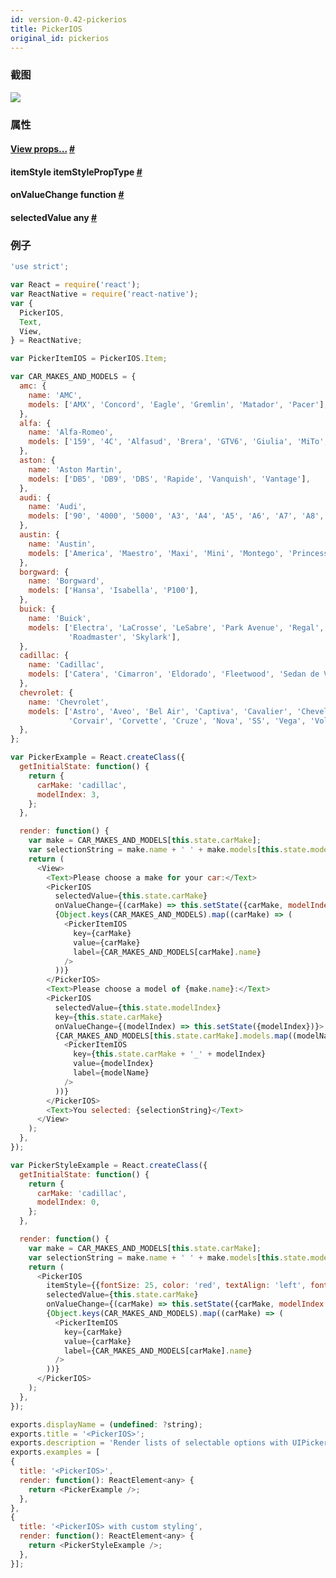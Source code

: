 ```yaml
---
id: version-0.42-pickerios
title: PickerIOS
original_id: pickerios
---
```


### 截图
![](/img/components/pickerios.png)

### 属性

<div class="props"><div class="prop"><h4 class="propTitle"><a class="anchor" name="view"></a><a href="view.html#props">View props...</a> <a class="hash-link" href="#view">#</a></h4></div>
<div class="prop"><h4 class="propTitle"><a class="anchor" name="itemstyle"></a>itemStyle <span class="propType">itemStylePropType</span> <a class="hash-link" href="#itemstyle">#</a></h4></div>
<div class="prop"><h4 class="propTitle"><a class="anchor" name="onvaluechange"></a>onValueChange <span class="propType">function</span> <a class="hash-link" href="#onvaluechange">#</a></h4></div><div class="prop"><h4 class="propTitle"><a class="anchor" name="selectedvalue"></a>selectedValue <span class="propType">any</span> <a class="hash-link" href="#selectedvalue">#</a></h4></div></div>

### 例子

```javascript
'use strict';

var React = require('react');
var ReactNative = require('react-native');
var {
  PickerIOS,
  Text,
  View,
} = ReactNative;

var PickerItemIOS = PickerIOS.Item;

var CAR_MAKES_AND_MODELS = {
  amc: {
    name: 'AMC',
    models: ['AMX', 'Concord', 'Eagle', 'Gremlin', 'Matador', 'Pacer'],
  },
  alfa: {
    name: 'Alfa-Romeo',
    models: ['159', '4C', 'Alfasud', 'Brera', 'GTV6', 'Giulia', 'MiTo', 'Spider'],
  },
  aston: {
    name: 'Aston Martin',
    models: ['DB5', 'DB9', 'DBS', 'Rapide', 'Vanquish', 'Vantage'],
  },
  audi: {
    name: 'Audi',
    models: ['90', '4000', '5000', 'A3', 'A4', 'A5', 'A6', 'A7', 'A8', 'Q5', 'Q7'],
  },
  austin: {
    name: 'Austin',
    models: ['America', 'Maestro', 'Maxi', 'Mini', 'Montego', 'Princess'],
  },
  borgward: {
    name: 'Borgward',
    models: ['Hansa', 'Isabella', 'P100'],
  },
  buick: {
    name: 'Buick',
    models: ['Electra', 'LaCrosse', 'LeSabre', 'Park Avenue', 'Regal',
             'Roadmaster', 'Skylark'],
  },
  cadillac: {
    name: 'Cadillac',
    models: ['Catera', 'Cimarron', 'Eldorado', 'Fleetwood', 'Sedan de Ville'],
  },
  chevrolet: {
    name: 'Chevrolet',
    models: ['Astro', 'Aveo', 'Bel Air', 'Captiva', 'Cavalier', 'Chevelle',
             'Corvair', 'Corvette', 'Cruze', 'Nova', 'SS', 'Vega', 'Volt'],
  },
};

var PickerExample = React.createClass({
  getInitialState: function() {
    return {
      carMake: 'cadillac',
      modelIndex: 3,
    };
  },

  render: function() {
    var make = CAR_MAKES_AND_MODELS[this.state.carMake];
    var selectionString = make.name + ' ' + make.models[this.state.modelIndex];
    return (
      <View>
        <Text>Please choose a make for your car:</Text>
        <PickerIOS
          selectedValue={this.state.carMake}
          onValueChange={(carMake) => this.setState({carMake, modelIndex: 0})}>
          {Object.keys(CAR_MAKES_AND_MODELS).map((carMake) => (
            <PickerItemIOS
              key={carMake}
              value={carMake}
              label={CAR_MAKES_AND_MODELS[carMake].name}
            />
          ))}
        </PickerIOS>
        <Text>Please choose a model of {make.name}:</Text>
        <PickerIOS
          selectedValue={this.state.modelIndex}
          key={this.state.carMake}
          onValueChange={(modelIndex) => this.setState({modelIndex})}>
          {CAR_MAKES_AND_MODELS[this.state.carMake].models.map((modelName, modelIndex) => (
            <PickerItemIOS
              key={this.state.carMake + '_' + modelIndex}
              value={modelIndex}
              label={modelName}
            />
          ))}
        </PickerIOS>
        <Text>You selected: {selectionString}</Text>
      </View>
    );
  },
});

var PickerStyleExample = React.createClass({
  getInitialState: function() {
    return {
      carMake: 'cadillac',
      modelIndex: 0,
    };
  },

  render: function() {
    var make = CAR_MAKES_AND_MODELS[this.state.carMake];
    var selectionString = make.name + ' ' + make.models[this.state.modelIndex];
    return (
      <PickerIOS
        itemStyle={{fontSize: 25, color: 'red', textAlign: 'left', fontWeight: 'bold'}}
        selectedValue={this.state.carMake}
        onValueChange={(carMake) => this.setState({carMake, modelIndex: 0})}>
        {Object.keys(CAR_MAKES_AND_MODELS).map((carMake) => (
          <PickerItemIOS
            key={carMake}
            value={carMake}
            label={CAR_MAKES_AND_MODELS[carMake].name}
          />
        ))}
      </PickerIOS>
    );
  },
});

exports.displayName = (undefined: ?string);
exports.title = '<PickerIOS>';
exports.description = 'Render lists of selectable options with UIPickerView.';
exports.examples = [
{
  title: '<PickerIOS>',
  render: function(): ReactElement<any> {
    return <PickerExample />;
  },
},
{
  title: '<PickerIOS> with custom styling',
  render: function(): ReactElement<any> {
    return <PickerStyleExample />;
  },
}];
```